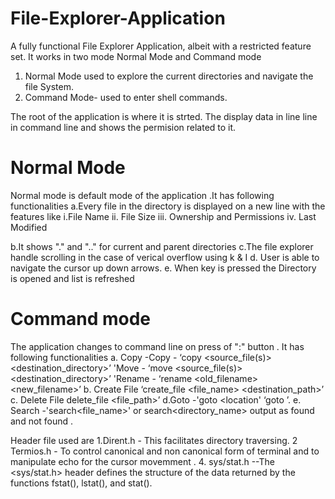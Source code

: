 # File-Explorer-Application
A fully functional File Explorer Application, albeit with a restricted feature set.
It works in two mode Normal Mode and Command mode 
  1. Normal Mode used to explore the current directories and navigate the file System.
  2. Command Mode- used to enter shell commands.

The root of the application is where it is strted.
The display data in line line in command line and shows the permision related to it.

# Normal Mode
  Normal mode is default mode of the application .It has following functionalities 
  a.Every file in the directory is displayed on a new line with the features like 
                 i.File Name
                 ii. File Size
                 iii. Ownership and Permissions
                 iv. Last Modified 
                 
  b.It shows "." and ".." for current and parent directories 
  c.The file explorer handle scrolling in the case of verical overflow using k & I
  d. User is able to navigate the cursor up down arrows.
  e. When key is pressed the Directory is opened and list is refreshed 
  
  # Command mode
   The application changes to command line on press of ":" button .
   It has following functionalities
    a. Copy -Copy - 
     ‘copy <source_file(s)> <destination_directory>’
     'Move - ‘move <source_file(s)> <destination_directory>’
     'Rename - ‘rename <old_filename> <new_filename>’
     b. Create File 
     ‘create_file <file_name> <destination_path>’
     c. Delete File 
     delete_file <file_path>’
     d.Goto -'goto <location'
     ‘goto <location>’.
     e. Search -'search<file_name>' or search<directory_name>
       output as found and not found .
  
  Header file used are 
  1.Dirent.h -  This facilitates directory traversing.
  2 Termios.h - To control canonical and non canonical form of terminal and to manipulate echo for the cursor movemment .
  4. sys/stat.h --The <sys/stat.h> header defines the structure of the data returned by the functions fstat(), lstat(), and stat().

  
